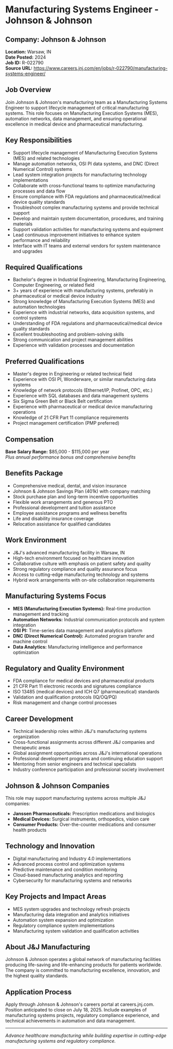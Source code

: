 # Manufacturing Systems Engineer - Johnson & Johnson

## Company: Johnson & Johnson
**Location:** Warsaw, IN  
**Date Posted:** 2024  
**Job ID:** R-022790  
**Source URL:** https://www.careers.jnj.com/en/jobs/r-022790/manufacturing-systems-engineer/  

## Job Overview
Join Johnson & Johnson's manufacturing team as a Manufacturing Systems Engineer to support lifecycle management of critical manufacturing systems. This role focuses on Manufacturing Execution Systems (MES), automation networks, data management, and ensuring operational excellence in medical device and pharmaceutical manufacturing.

## Key Responsibilities
- Support lifecycle management of Manufacturing Execution Systems (MES) and related technologies
- Manage automation networks, OSI PI data systems, and DNC (Direct Numerical Control) systems
- Lead system integration projects for manufacturing technology implementations
- Collaborate with cross-functional teams to optimize manufacturing processes and data flow
- Ensure compliance with FDA regulations and pharmaceutical/medical device quality standards
- Troubleshoot complex manufacturing systems and provide technical support
- Develop and maintain system documentation, procedures, and training materials
- Support validation activities for manufacturing systems and equipment
- Lead continuous improvement initiatives to enhance system performance and reliability
- Interface with IT teams and external vendors for system maintenance and upgrades

## Required Qualifications
- Bachelor's degree in Industrial Engineering, Manufacturing Engineering, Computer Engineering, or related field
- 3+ years of experience with manufacturing systems, preferably in pharmaceutical or medical device industry
- Strong knowledge of Manufacturing Execution Systems (MES) and automation technologies
- Experience with industrial networks, data acquisition systems, and control systems
- Understanding of FDA regulations and pharmaceutical/medical device quality standards
- Excellent troubleshooting and problem-solving skills
- Strong communication and project management abilities
- Experience with validation processes and documentation

## Preferred Qualifications
- Master's degree in Engineering or related technical field
- Experience with OSI PI, Wonderware, or similar manufacturing data systems
- Knowledge of network protocols (Ethernet/IP, Profinet, OPC, etc.)
- Experience with SQL databases and data management systems
- Six Sigma Green Belt or Black Belt certification
- Experience with pharmaceutical or medical device manufacturing operations
- Knowledge of 21 CFR Part 11 compliance requirements
- Project management certification (PMP preferred)

## Compensation
**Base Salary Range:** $85,000 - $115,000 per year  
*Plus annual performance bonus and comprehensive benefits*

## Benefits Package
- Comprehensive medical, dental, and vision insurance
- Johnson & Johnson Savings Plan (401k) with company matching
- Stock purchase plan and long-term incentive opportunities
- Flexible work arrangements and generous PTO
- Professional development and tuition assistance
- Employee assistance programs and wellness benefits
- Life and disability insurance coverage
- Relocation assistance for qualified candidates

## Work Environment
- J&J's advanced manufacturing facility in Warsaw, IN
- High-tech environment focused on healthcare innovation
- Collaborative culture with emphasis on patient safety and quality
- Strong regulatory compliance and quality assurance focus
- Access to cutting-edge manufacturing technology and systems
- Hybrid work arrangements with on-site collaboration requirements

## Manufacturing Systems Focus
- **MES (Manufacturing Execution Systems):** Real-time production management and tracking
- **Automation Networks:** Industrial communication protocols and system integration
- **OSI PI:** Time-series data management and analytics platform
- **DNC (Direct Numerical Control):** Automated program transfer and machine control
- **Data Analytics:** Manufacturing intelligence and performance optimization

## Regulatory and Quality Environment
- FDA compliance for medical devices and pharmaceutical products
- 21 CFR Part 11 electronic records and signatures compliance
- ISO 13485 (medical devices) and ICH Q7 (pharmaceutical) standards
- Validation and qualification protocols (IQ/OQ/PQ)
- Risk management and change control processes

## Career Development
- Technical leadership roles within J&J's manufacturing systems organization
- Cross-functional assignments across different J&J companies and therapeutic areas
- Global assignment opportunities across J&J's international operations
- Professional development programs and continuing education support
- Mentoring from senior engineers and technical specialists
- Industry conference participation and professional society involvement

## Johnson & Johnson Companies
This role may support manufacturing systems across multiple J&J companies:
- **Janssen Pharmaceuticals:** Prescription medications and biologics
- **Medical Devices:** Surgical instruments, orthopedics, vision care
- **Consumer Products:** Over-the-counter medications and consumer health products

## Technology and Innovation
- Digital manufacturing and Industry 4.0 implementations
- Advanced process control and optimization systems
- Predictive maintenance and condition monitoring
- Cloud-based manufacturing analytics and reporting
- Cybersecurity for manufacturing systems and networks

## Key Projects and Impact Areas
- MES system upgrades and technology refresh projects
- Manufacturing data integration and analytics initiatives
- Automation system expansion and optimization
- Regulatory compliance system implementations
- Manufacturing system validation and qualification activities

## About J&J Manufacturing
Johnson & Johnson operates a global network of manufacturing facilities producing life-saving and life-enhancing products for patients worldwide. The company is committed to manufacturing excellence, innovation, and the highest quality standards.

## Application Process
Apply through Johnson & Johnson's careers portal at careers.jnj.com. Position anticipated to close on July 18, 2025. Include examples of manufacturing systems projects, regulatory compliance experience, and technical achievements in automation and data management.

---
*Advance healthcare manufacturing while building expertise in cutting-edge manufacturing systems and regulatory compliance.*